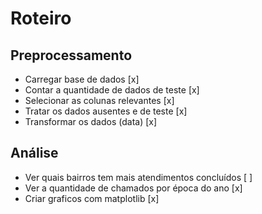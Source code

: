 # Roteiro

## Preprocessamento
- Carregar base de dados [x]
- Contar a quantidade de dados de teste [x]
- Selecionar as colunas relevantes [x]
- Tratar os dados ausentes e de teste [x]
- Transformar os dados (data) [x]

## Análise
- Ver quais bairros tem mais atendimentos concluídos [ ]
- Ver a quantidade de chamados por época do ano [x]
- Criar graficos com matplotlib [x]